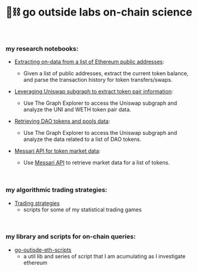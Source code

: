 # 🧱⛓ go outside labs on-chain science 

<br>

### my research notebooks:


* [Extracting on-data from a list of Ethereum public addresses](on-chain-data-by-address):
    * Given a list of public addresses, extract the current token balance, and parse the transaction history for token transfers/swaps.
    
* [Leveraging Uniswap subgraph to extract token pair information](uniswap-data):
    * Use The Graph Explorer to access the Uniswap subgraph and analyze the UNI and WETH token pair data. 

* [Retrieving DAO tokens and pools data](dao-data):
    * Use The Graph Explorer to access the Uniswap subgraph and analyze the data related to a list of DAO tokens.

* [Messari API for token market data](messari-assets-data):
    * Use [Messari API](https://messari.io/api) to retrieve market data for a list of tokens.


<br>

### my algorithmic trading strategies:

* [Trading strategies](trading-bots-and-scripts/)
    * scripts for some of my statistical trading games


<br>

### my library and scripts for on-chain queries:

* [go-outisde-eth-scripts](go-outisde-eth-scripts)
    * a util lib and series of script that I am acumulating as I investigate ethereum

